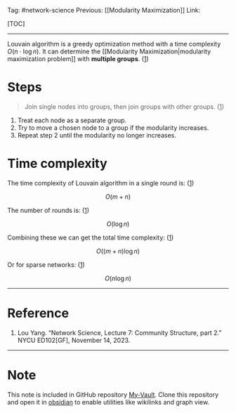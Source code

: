 Tag: #network-science 
Previous: [[Modularity Maximization]]
Link: 

[TOC]

---

Louvain algorithm is a greedy optimization method with a time complexity $O(n\cdot \log n)$. It can determine the [[Modularity Maximization|modularity maximization problem]] with **multiple groups**. (<u>1</u>)

# Steps

> Join single nodes into groups, then join groups with other groups. (<u>1</u>)

1. Treat each node as a separate group.
2. Try to move a chosen node to a group if the modularity increases.
3. Repeat step 2 until the modularity no longer increases.

# Time complexity

The time complexity of Louvain algorithm in a single round is: (<u>1</u>)

$$O(m + n)$$

The number of rounds is: (<u>1</u>)

$$O(\log n)$$

Combining these we can get the total time complexity: (<u>1</u>)

$$O((m + n)\log n)$$

Or for sparse networks: (<u>1</u>)

$$O(n\log n)$$

---

# Reference

1. Lou Yang. “Network Science, Lecture 7: Community Structure, part 2.” NYCU ED102[GF], November 14, 2023.

---

# Note

This note is included in GitHub repository [My-Vault](https://github.com/LittleD3092/My-Vault.git). Clone this repository and open it in [obsidian](https://obsidian.md/) to enable utilities like wikilinks and graph view.